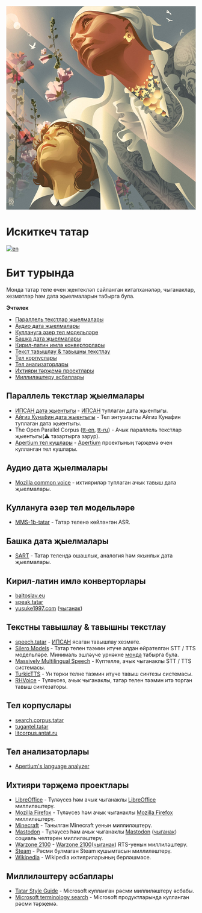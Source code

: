 <div align="left">
	<img width="540" height="540" src="media/logo.jpg" alt="Искиткеч татар">
</div>

# Искиткеч татар

[![en](https://img.shields.io/badge/lang-en-red.svg)](README.md)

# Бит турында

Монда татар теле өчен җентекләп сайланган китапханәләр, чыганаклар, хезмәтләр һәм дата җыелмаларын табырга була.

**Эчтәлек**

- [Параллель текстлар җыелмалары](#параллель-текстлар-җыелмалары)
- [Аудио дата җыелмалары](#аудио-дата-җыелмалары)
- [Куллануга әзер тел модельләре](#куллануга-әзер-тел-модельләре)
- [Башка дата җыелмалары](#башка-дата-җыелмалары)
- [Кирил-латин имлә конверторлары](#кирил-латин-имлә-конверторлары)
- [Текст тавышлау & тавышны текстлау](#текст-тавышлау--тавышны-текстлау)
- [Тел корпуслары](#тел-корпуслары)
- [Тел анализаторлары](#тел-анализаторлары)
- [Ихтияри тәрҗемә проектлары](#ихтияри-тәрҗемә-проектлары)
- [Миллиләштерү әсбаплары](#миллиләштерү-әсбаплары)

## Параллель текстлар җыелмалары

* [ИПСАН дата җыентыгы](https://huggingface.co/datasets/IPSAN/tatar_translation_dataset) - [ИПСАН](https://www.antat.ru/tt/)
  туплаган дата җыентыгы.
* [Айгиз Кунафин дата җыентыгы](https://huggingface.co/datasets/AigizK/tatar-russian-parallel-corpora) - Тел энтузиасты
  Айгиз Кунафин туплаган дата җыентыгы.
* The Open Parallel
  Corpus ([tt-en](https://opus.nlpl.eu/results/tt&en/corpus-result-table), [tt-ru](https://opus.nlpl.eu/results/tt&ru/corpus-result-table)) -
  Ачык параллель текстлар җыентыгы(⚠ тазартырга зарур).
* [Apertium тел кушлары](https://github.com/apertium/apertium-tat-rus) - [Apertium](https://www.apertium.org/index.rus.html)
  проектының тәрҗемә өчен кулланган тел кушлары.

## Аудио дата җыелмалары

* [Mozilla common voice](https://commonvoice.mozilla.org/tt/datasets) - ихтияриләр туплаган ачык тавыш дата җыелмалары.

## Куллануга әзер тел модельләре

* [MMS-1b-tatar](https://huggingface.co/AigizK/wav2vec2-large-mms-1b-tatar) - Татар теленә көйләнгән ASR.

## Башка дата җыелмалары

* [SART](https://github.com/tat-nlp/SART) - Татар телендә ошашлык, аналогия һәм якынлык дата җыелмалары.

## Кирил-латин имлә конверторлары

* [baltoslav.eu](https://baltoslav.eu/lat/index.php)
* [speak.tatar](https://speak.tatar/en/lang/converter/tat/latin/cyrillic/)
* [yusuke1997.com](https://yusuke1997.com/tatar) ([чыганак](https://github.com/yusuke1997/translit_tt))

## Текстны тавышлау & тавышны текстлау

* [speech.tatar](https://speech.tatar/) - [ИПСАН](https://www.antat.ru/tt/) ясаган тавышлау хезмәте.
* [Silero Models](https://github.com/snakers4/silero-models?tab=readme-ov-file#cyrillic-languages) - Татар телен таэмин
  итүче алдан өйрәтелгән STT / TTS модельләре. Минималь эшләүче
  урнәкне [монда](https://colab.research.google.com/drive/1hsn_Liy19eu17mb9qEQhM2GMEBxzcAP-#scrollTo=7b9e704a) табырга
  була.
* [Massively Multilingual Speech](https://huggingface.co/spaces/mms-meta/MMS) - Күптелле, ачык чыганаклы STT / TTS
  системасы.
* [TurkicTTS](https://github.com/IS2AI/TurkicTTS) - Ун төрки телне таэмин итүче тавыш синтезы системасы.
* [RHVoice](https://github.com/RHVoice/RHVoice) - Түләүсез, ачык чыганаклы, татар телен тәэмин итә торган тавыш
  синтезаторы.

## Тел корпуслары

* [search.corpus.tatar](https://search.corpus.tatar/index.php?of=search/search.php)
* [tugantel.tatar](https://tugantel.tatar/?lang=tt)
* [litcorpus.antat.ru](https://litcorpus.antat.ru/index_tt.html)

## Тел анализаторлары

* [Apertium's language analyzer](https://github.com/apertium/apertium-tat)

## Ихтияри тәрҗемә проектлары

* [LibreOffice](https://translations.documentfoundation.org/languages/tt/) - Түләүсез һәм ачык
  чыганаклы [LibreOffice](https://www.libreoffice.org/) миллиләштерү.
* [Mozilla Firefox](https://pontoon.mozilla.org/tt/) - Түләүсез һәм ачык
  чыганаклы [Mozilla Firefox](https://www.mozilla.org/) миллиләштерү.
* [Minecraft](https://crowdin.com/project/minecraft/tt-RU) - Танылган Minecraft уенын миллиләштерү.
* [Mastodon](https://crowdin.com/project/mastodon/tt-RU) - Түләүсез һәм ачык
  чыганаклы [Mastodon](https://joinmastodon.org/) ([чыганак](https://github.com/mastodon)) социаль челтәрен
  миллиләштерү.
* [Warzone 2100](https://crowdin.com/project/warzone2100/tt-RU) - [Warzone 2100](https://wz2100.net/)([чыганак](https://github.com/Warzone2100/warzone2100))
  RTS-уенын миллиләштерү.
* [Steam](https://github.com/Amirhan-Taipovjan-Greatest-I/unofficial-tatar-steam-translations) - Рәсми булмаган Steam
  кушымтасын миллиләштерү.
* [Wikipedia](https://t.me/wugtat) - Wikipedia ихтияриларының берләшмәсе.

## Миллиләштерү әсбаплары

* [Tatar Style Guide](https://download.microsoft.com/download/4/8/2/4825b7b4-fda5-4f66-b475-0cc6a6b4e13f/tat-rus-styleguide.pdf) -
  Microsoft кулланган рәсми миллиләштерү әсбабы.
* [Microsoft terminology search](https://msit.powerbi.com/view?r=eyJrIjoiODJmYjU4Y2YtM2M0ZC00YzYxLWE1YTktNzFjYmYxNTAxNjQ0IiwidCI6IjcyZjk4OGJmLTg2ZjEtNDFhZi05MWFiLTJkN2NkMDExZGI0NyIsImMiOjV9) -
  Microsoft продуктларында кулланган рәсми тәрҗемә.